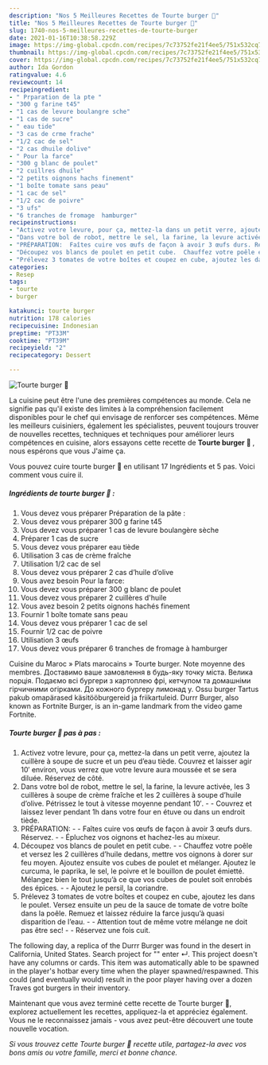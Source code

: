 ```yaml
---
description: "Nos 5 Meilleures Recettes de Tourte burger 🍔"
title: "Nos 5 Meilleures Recettes de Tourte burger 🍔"
slug: 1740-nos-5-meilleures-recettes-de-tourte-burger
date: 2021-01-16T10:38:58.229Z
image: https://img-global.cpcdn.com/recipes/7c73752fe21f4ee5/751x532cq70/tourte-burger-🍔-photo-principale-de-la-recette.jpg
thumbnail: https://img-global.cpcdn.com/recipes/7c73752fe21f4ee5/751x532cq70/tourte-burger-🍔-photo-principale-de-la-recette.jpg
cover: https://img-global.cpcdn.com/recipes/7c73752fe21f4ee5/751x532cq70/tourte-burger-🍔-photo-principale-de-la-recette.jpg
author: Ida Gordon
ratingvalue: 4.6
reviewcount: 14
recipeingredient:
- " Prparation de la pte "
- "300 g farine t45"
- "1 cas de levure boulangre sche"
- "1 cas de sucre"
- " eau tide"
- "3 cas de crme frache"
- "1/2 cac de sel"
- "2 cas dhuile dolive"
- " Pour la farce"
- "300 g blanc de poulet"
- "2 cuillres dhuile"
- "2 petits oignons hachs finement"
- "1 boîte tomate sans peau"
- "1 cac de sel"
- "1/2 cac de poivre"
- "3 ufs"
- "6 tranches de fromage  hamburger"
recipeinstructions:
- "Activez votre levure, pour ça, mettez-la dans un petit verre, ajoutez la cuillère à soupe de sucre et un peu d’eau tiède. Couvrez et laisser agir 10′ environ, vous verrez que votre levure aura moussée et se sera diluée. Réservez de côté."
- "Dans votre bol de robot, mettre le sel, la farine, la levure activée, les 3 cuillères à soupe de crème fraîche et les 2 cuillères à soupe d’huile d’olive. Pétrissez le tout à vitesse moyenne pendant 10′.  Couvrez et laissez lever pendant 1h dans votre four en étuve ou dans un endroit tiède."
- "PRÉPARATION:  Faîtes cuire vos œufs de façon à avoir 3 œufs durs. Réservez.  Épluchez vos oignons et hachez-les au mixeur."
- "Découpez vos blancs de poulet en petit cube.  Chauffez votre poêle et versez les 2 cuillères d’huile dedans, mettre vos oignons à dorer sur feu moyen. Ajoutez ensuite vos cubes de poulet et mélanger. Ajoutez le curcuma, le paprika, le sel, le poivre et le bouillon de poulet émietté. Mélangez bien le tout jusqu’à ce que vos cubes de poulet soit enrobés des épices.  Ajoutez le persil, la coriandre."
- "Prélevez 3 tomates de votre boîtes et coupez en cube, ajoutez les dans le poulet. Versez ensuite un peu de la sauce de tomate de votre boîte dans la poêle. Remuez et laissez réduire la farce jusqu’à quasi disparition de l’eau.  Attention tout de même votre mélange ne doit pas être sec!  Réservez une fois cuit."
categories:
- Resep
tags:
- tourte
- burger

katakunci: tourte burger 
nutrition: 178 calories
recipecuisine: Indonesian
preptime: "PT33M"
cooktime: "PT39M"
recipeyield: "2"
recipecategory: Dessert

---
```



![Tourte burger 🍔](https://img-global.cpcdn.com/recipes/7c73752fe21f4ee5/751x532cq70/tourte-burger-🍔-photo-principale-de-la-recette.jpg)

La cuisine peut être l'une des premières compétences au monde. Cela ne signifie pas qu'il existe des limites à la compréhension facilement disponibles pour le chef qui envisage de renforcer ses compétences. Même les meilleurs cuisiniers, également les spécialistes, peuvent toujours trouver de nouvelles recettes, techniques et techniques pour améliorer leurs compétences en cuisine, alors essayons cette recette de <strong> Tourte burger 🍔 </strong>, nous espérons que vous J'aime ça.

<!--inarticleads1-->

Vous pouvez cuire tourte burger 🍔 en utilisant 17 Ingrédients et 5 pas. Voici comment vous cuire il.

##### Ingrédients de tourte burger 🍔 :

1. Vous devez vous préparer  Préparation de la pâte :
1. Vous devez vous préparer 300 g farine t45
1. Vous devez vous préparer 1 cas de levure boulangère sèche
1. Préparer 1 cas de sucre
1. Vous devez vous préparer  eau tiède
1. Utilisation 3 cas de crème fraîche
1. Utilisation 1/2 cac de sel
1. Vous devez vous préparer 2 cas d’huile d’olive
1. Vous avez besoin  Pour la farce:
1. Vous devez vous préparer 300 g blanc de poulet
1. Vous devez vous préparer 2 cuillères d&#39;huile
1. Vous avez besoin 2 petits oignons hachés finement
1. Fournir 1 boîte tomate sans peau
1. Vous devez vous préparer 1 cac de sel
1. Fournir 1/2 cac de poivre
1. Utilisation 3 œufs
1. Vous devez vous préparer 6 tranches de fromage à hamburger


Cuisine du Maroc » Plats marocains » Tourte burger. Note moyenne des membres. Доставимо ваше замовлення в будь-яку точку міста. Велика порція. Подаємо всі бургери з картоплею фрі, кетчупом та домашніми гірчичними огірками. До кожного бургеру лимонад у. Ossu burger Tartus pakub omapärased käsitööburgereid ja friikartuleid. Durrr Burger, also known as Fortnite Burger, is an in-game landmark from the video game Fortnite. 

<!--inarticleads2-->

##### Tourte burger 🍔 pas à pas :

1. Activez votre levure, pour ça, mettez-la dans un petit verre, ajoutez la cuillère à soupe de sucre et un peu d’eau tiède. Couvrez et laisser agir 10′ environ, vous verrez que votre levure aura moussée et se sera diluée. Réservez de côté.
1. Dans votre bol de robot, mettre le sel, la farine, la levure activée, les 3 cuillères à soupe de crème fraîche et les 2 cuillères à soupe d’huile d’olive. Pétrissez le tout à vitesse moyenne pendant 10′. -  - Couvrez et laissez lever pendant 1h dans votre four en étuve ou dans un endroit tiède.
1. PRÉPARATION: -  - Faîtes cuire vos œufs de façon à avoir 3 œufs durs. Réservez. -  - Épluchez vos oignons et hachez-les au mixeur.
1. Découpez vos blancs de poulet en petit cube. -  - Chauffez votre poêle et versez les 2 cuillères d’huile dedans, mettre vos oignons à dorer sur feu moyen. Ajoutez ensuite vos cubes de poulet et mélanger. Ajoutez le curcuma, le paprika, le sel, le poivre et le bouillon de poulet émietté. Mélangez bien le tout jusqu’à ce que vos cubes de poulet soit enrobés des épices. -  - Ajoutez le persil, la coriandre.
1. Prélevez 3 tomates de votre boîtes et coupez en cube, ajoutez les dans le poulet. Versez ensuite un peu de la sauce de tomate de votre boîte dans la poêle. Remuez et laissez réduire la farce jusqu’à quasi disparition de l’eau. -  - Attention tout de même votre mélange ne doit pas être sec! -  - Réservez une fois cuit.


The following day, a replica of the Durrr Burger was found in the desert in California, United States. Search project for &#34;&#34; enter ↵. This project doesn&#39;t have any columns or cards. This item was automatically able to be spawned in the player&#39;s hotbar every time when the player spawned/respawned. This could (and eventually would) result in the poor player having over a dozen Traves got burgers in their inventory. 

<!--inarticleads1-->

<p>
Maintenant que vous avez terminé cette recette de Tourte burger 🍔, explorez actuellement les recettes, appliquez-la et appréciez également. Vous ne le reconnaissez jamais - vous avez peut-être découvert une toute nouvelle vocation.
</p>

<p>
<i>Si vous trouvez cette Tourte burger 🍔 recette utile, partagez-la avec vos bons amis ou votre famille, merci et bonne chance.</i>
</p>
